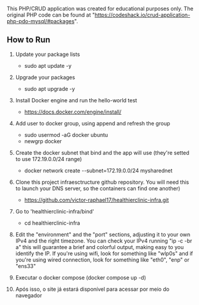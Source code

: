 This PHP/CRUD application was created for educational purposes only. The original PHP code can be found at "https://codeshack.io/crud-application-php-pdo-mysql/#packages".

## How to Run
1. Update your package lists
    - sudo apt update -y

3. Upgrade your packages
    - sudo apt upgrade -y
    
5. Install Docker engine and run the hello-world test
    - https://docs.docker.com/engine/install/
      
6. Add user to docker group, using append and refresh the group
    - sudo usermod -aG docker ubuntu
    - newgrp docker
      
7. Create the docker subnet that bind and the app will use (they're setted to use 172.19.0.0/24 range)
    - docker network create --subnet=172.19.0.0/24 mysharednet
      
8. Clone this project infraesctructure github repository. You will need this to launch your DNS server, so the containers can find one another)
    - https://github.com/victor-raphael17/healthierclinic-infra.git
      
9. Go to 'healthierclinic-infra/bind'
    - cd healthierclinic-infra

10. Edit the "environment" and the "port" sections, adjusting it to your own IPv4 and the right timezone. You can check your IPv4 running "ip -c -br a" this will guarantee a brief and colorful output, making easy to you identify the IP. If you're using wifi, look for something like "wlp0s" and if you're using wired connection, look for something like "eth0", "enp" or "ens33"

11. Executar o docker compose (docker compose up -d)
13. Após isso, o site já estará disponível para acessar por meio do navegador
